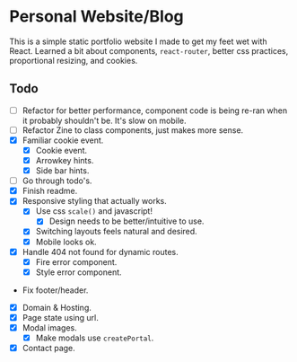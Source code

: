 # Personal Website/Blog

This is a simple static portfolio website I made to get my feet wet with React. Learned a bit about components, `react-router`, better css practices, proportional resizing, and cookies.

## Todo

-   [ ] Refactor for better performance, component code is being re-ran when it probably shouldn't be. It's slow on mobile.
-   [ ] Refactor Zine to class components, just makes more sense.
-   [X] Familiar cookie event.
    -   [x] Cookie event.
    -   [X] Arrowkey hints.
    -   [X] Side bar hints.
-   [ ] Go through todo's.
-   [X] Finish readme.
-   [X] Responsive styling that actually works.
    -   [x] Use css `scale()` and javascript!
        -   [X] Design needs to be better/intuitive to use.
    -   [X] Switching layouts feels natural and desired.
    -   [X] Mobile looks ok.
-   [X] Handle 404 not found for dynamic routes.
    -   [x] Fire error component.
    -   [X] Style error component.
-   Fix footer/header.
-   [x] Domain & Hosting.
-   [x] Page state using url.
-   [X] Modal images.
    -   [X] Make modals use `createPortal`.
-   [x] Contact page.
